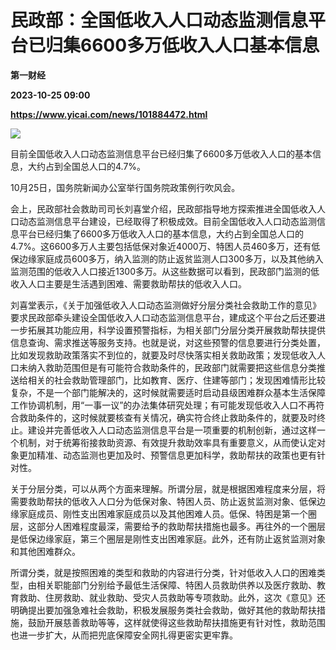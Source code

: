 # 民政部：全国低收入人口动态监测信息平台已归集6600多万低收入人口基本信息
**第一财经**

**2023-10-25 09:00**

**https://www.yicai.com/news/101884472.html**

![](https://imgcdn.yicai.com/uppics/slides/2023/10/353dc46819819cf13355012601c1d0cf.jpg)

目前全国低收入人口动态监测信息平台已经归集了6600多万低收入人口的基本信息，大约占到全国总人口的4.7%。

10月25日，国务院新闻办公室举行国务院政策例行吹风会。

会上，民政部社会救助司司长刘喜堂介绍，民政部指导地方探索推进全国低收入人口动态监测信息平台建设，已经取得了积极成效。目前全国低收入人口动态监测信息平台已经归集了6600多万低收入人口的基本信息，大约占到全国总人口的4.7%。这6600多万人主要包括低保对象近4000万、特困人员460多万，还有低保边缘家庭成员600多万，纳入监测的防止返贫监测人口300多万，以及其他纳入监测范围的低收入人口接近1300多万。从这些数据可以看到，民政部门监测的低收入人口主要是生活遇到困难、需要救助帮扶的低收入人口。

刘喜堂表示，《关于加强低收入人口动态监测做好分层分类社会救助工作的意见》要求民政部牵头建设全国低收入人口动态监测信息平台，建成这个平台之后还要进一步拓展其功能应用，科学设置预警指标，为相关部门分层分类开展救助帮扶提供信息查询、需求推送等服务支持。也就是说，对这些预警的信息要进行分类处置，比如发现救助政策落实不到位的，就要及时尽快落实相关救助政策；发现低收入人口未纳入救助范围但是有可能符合救助条件的，民政部门就需要把这些信息分类推送给相关的社会救助管理部门，比如教育、医疗、住建等部门；发现困难情形比较复杂，不是一个部门能解决的，这时候就需要适时启动县级困难群众基本生活保障工作协调机制，用“一事一议”的办法集体研究处理；有可能发现低收入人口不再符合救助条件的，这时候就要核查有关情况，确实符合终止救助条件的，就要及时终止。建设并完善低收入人口动态监测信息平台是一项重要的机制创新，通过这样一个机制，对于统筹衔接救助资源、有效提升救助效率具有重要意义，从而使认定对象更加精准、动态监测也更加及时、预警信息更加科学，救助帮扶的政策也更有针对性。

关于分层分类，可以从两个方面来理解。所谓分层，就是根据困难程度来分层，将需要救助帮扶的低收入人口分为低保对象、特困人员、防止返贫监测对象、低保边缘家庭成员、刚性支出困难家庭成员以及其他困难人员。低保、特困是第一个圈层，这部分人困难程度最深，需要给予的救助帮扶措施也最多。再往外的一个圈层是低保边缘家庭，第三个圈层是刚性支出困难家庭。此外，还有防止返贫监测对象和其他困难群众。

所谓分类，就是按照困难的类型和救助的内容进行分类，针对低收入人口的困难类型，由相关职能部门分别给予最低生活保障、特困人员救助供养以及医疗救助、教育救助、住房救助、就业救助、受灾人员救助等专项救助。此外，这次《意见》还明确提出要加强急难社会救助，积极发展服务类社会救助，做好其他的救助帮扶措施，鼓励开展慈善救助等等，这样就使得这些救助帮扶措施更有针对性，救助范围也进一步扩大，从而把兜底保障安全网扎得更密实更牢靠。